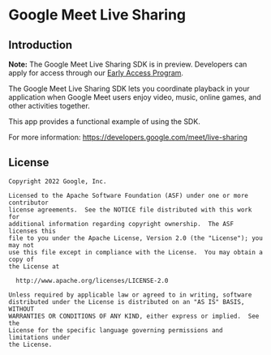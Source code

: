 # Google Meet Live Sharing

## Introduction

**Note:** The Google Meet Live Sharing SDK is in preview. Developers can apply for access through our [Early Access Program](https://developers.google.com/meet/live-sharing/guides/onboarding).

The Google Meet Live Sharing SDK lets you coordinate playback in your application when Google Meet users enjoy video, music, online games, and other activities together.

This app provides a functional example of using the SDK.

For more information: https://developers.google.com/meet/live-sharing

## License

```
Copyright 2022 Google, Inc.

Licensed to the Apache Software Foundation (ASF) under one or more contributor
license agreements.  See the NOTICE file distributed with this work for
additional information regarding copyright ownership.  The ASF licenses this
file to you under the Apache License, Version 2.0 (the "License"); you may not
use this file except in compliance with the License.  You may obtain a copy of
the License at

  http://www.apache.org/licenses/LICENSE-2.0

Unless required by applicable law or agreed to in writing, software
distributed under the License is distributed on an "AS IS" BASIS, WITHOUT
WARRANTIES OR CONDITIONS OF ANY KIND, either express or implied.  See the
License for the specific language governing permissions and limitations under
the License.
```
